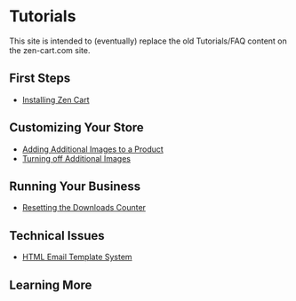 # Tutorials

This site is intended to (eventually) replace the old Tutorials/FAQ content on the zen-cart.com site. 

<span id="first_steps"></span>
## First Steps
- [Installing Zen Cart](first_steps/how_do_i_install.md)


<span id="customizing_your_store"></span>
## Customizing Your Store
- [Adding Additional Images to a Product](customizing/adding_multiple_images_to_a_product.md)
- [Turning off Additional Images](customizing/turning_off_additional_images.md)


<span id="running_your_business"></span>
## Running Your Business
- [Resetting the Downloads Counter](running/downloads_counter.md)

<span id="technical_issues"></span>
## Technical Issues
- [HTML Email Template System](technical/html_email_templates.md)


<span id="learning_more"></span>
## Learning More 


